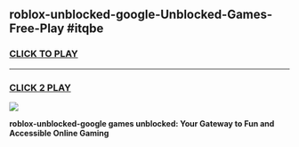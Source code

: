 
## roblox-unblocked-google-Unblocked-Games-Free-Play #itqbe
<h3>
<a href="https://us.freeplayer.one?title=roblox-unblocked-google&ref=9M">CLICK TO PLAY</a></h3>
<hr>

<h3>
<a href="https://us.freeplayer.one?title=roblox-unblocked-google&ref=9M">CLICK 2 PLAY</a>
  
</h3>

<a href="https://us.freeplayer.one?title=roblox-unblocked-google&ref=9M"><img src="https://clearcache.store/games.png"></a>


**roblox-unblocked-google games unblocked: Your Gateway to Fun and Accessible Online Gaming**
